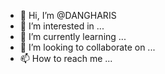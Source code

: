 - 👋 Hi, I’m @DANGHARIS
- 👀 I’m interested in ...
- 🌱 I’m currently learning ...
- 💞️ I’m looking to collaborate on ...
- 📫 How to reach me ...

<!---
DANGHARIS/DANGHARIS is a ✨ special ✨ repository because its `README.md` (this file) appears on your GitHub profile.
You can click the Preview link to take a look at your changes.
--->
